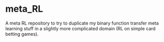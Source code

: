 # meta_RL

A meta RL repository to try to duplicate my binary function transfer meta learning stuff in a slightly more complicated domain (RL on simple card betting games).
